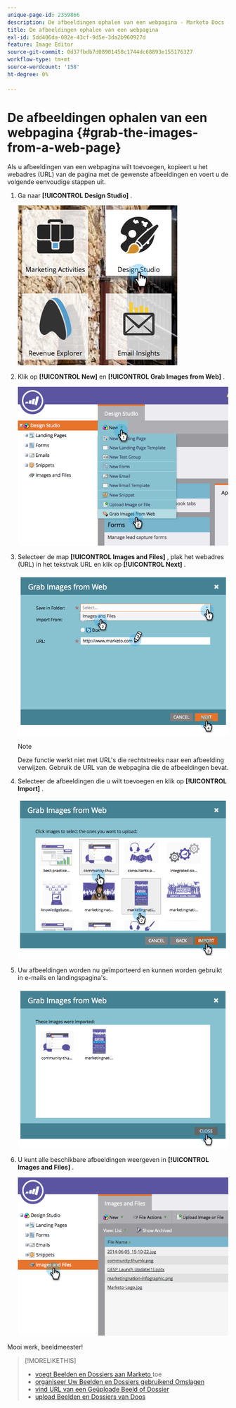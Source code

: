 ```yaml
---
unique-page-id: 2359866
description: De afbeeldingen ophalen van een webpagina - Marketo Docs - Productdocumentatie
title: De afbeeldingen ophalen van een webpagina
exl-id: 5dd406da-082e-43cf-9d5e-3da2b960927d
feature: Image Editor
source-git-commit: 0d37fbdb7d08901458c1744dc68893e155176327
workflow-type: tm+mt
source-wordcount: '158'
ht-degree: 0%

---
```


# De afbeeldingen ophalen van een webpagina {#grab-the-images-from-a-web-page}

Als u afbeeldingen van een webpagina wilt toevoegen, kopieert u het webadres (URL) van de pagina met de gewenste afbeeldingen en voert u de volgende eenvoudige stappen uit.

1. Ga naar **[!UICONTROL Design Studio]** .

   ![](assets/designstudio-2.png)

1. Klik op **[!UICONTROL New]** en **[!UICONTROL Grab Images from Web]** .

   ![](assets/image2014-9-16-11-3a37-3a46.png)

1. Selecteer de map **[!UICONTROL Images and Files]** , plak het webadres (URL) in het tekstvak URL en klik op **[!UICONTROL Next]** .

   ![](assets/image2014-9-16-11-3a37-3a55.png)

   >[!NOTE]
   >
   >Deze functie werkt niet met URL&#39;s die rechtstreeks naar een afbeelding verwijzen. Gebruik de URL van de webpagina die de afbeeldingen bevat.

1. Selecteer de afbeeldingen die u wilt toevoegen en klik op **[!UICONTROL Import]** .

   ![](assets/image2014-9-16-11-3a38-3a3.png)

1. Uw afbeeldingen worden nu geïmporteerd en kunnen worden gebruikt in e-mails en landingspagina&#39;s.

   ![](assets/image2014-9-16-11-3a38-3a9.png)

1. U kunt alle beschikbare afbeeldingen weergeven in **[!UICONTROL Images and Files]** .

   ![](assets/image2014-9-16-11-3a38-3a18.png)

Mooi werk, beeldmeester!

>[!MORELIKETHIS]
>
>* [ voegt Beelden en Dossiers aan Marketo ](/help/marketo/product-docs/demand-generation/images-and-files/add-images-and-files-to-marketo.md) toe
>* [ organiseer Uw Beelden en Dossiers gebruikend Omslagen ](/help/marketo/product-docs/demand-generation/images-and-files/organize-your-images-and-files-using-folders.md)
>* [ vind URL van een Geüploade Beeld of Dossier ](/help/marketo/product-docs/demand-generation/images-and-files/find-the-url-of-an-uploaded-image-or-file.md)
>* [ upload Beelden en Dossiers van Doos ](/help/marketo/product-docs/demand-generation/images-and-files/upload-images-and-files-from-box.md)
